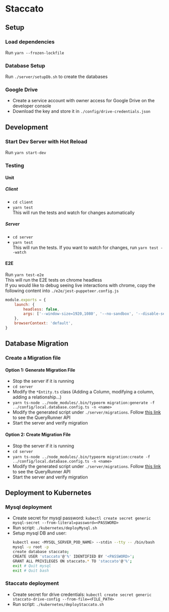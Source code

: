 # Staccato

## Setup
### Load dependencies
Run `yarn --frozen-lockfile`

### Database Setup
Run `./server/setupDb.sh` to create the databases

### Google Drive
- Create a service account with owner access for Google Drive on the developer console
- Download the key and store it in `./config/drive-credentials.json`

## Development
### Start Dev Server with Hot Reload
Run `yarn start-dev`

### Testing
#### Unit
##### Client
- `cd client`  
- `yarn test`  
This will run the tests and watch for changes automatically
##### Server
- `cd server`  
- `yarn test`  
This will run the tests. If you want to watch for changes, run `yarn test --watch`

#### E2E
Run `yarn test-e2e`  
This will run the E2E tests on chrome headless  
If you would like to debug seeing live interactions with chrome, copy the following content into `./e2e/jest-puppeteer.config.js`
```javascript
module.exports = {
    launch: {
        headless: false,
        args: ['--window-size=1920,1080', '--no-sandbox', '--disable-setuid-sandbox'],
    },
    browserContext: 'default',
}
```

## Database Migration
### Create a Migration file
#### Option 1: Generate Migration File
- Stop the server if it is running
- `cd server`
- Modify the `*Entity.ts` class (Adding a Column, modifying a column, adding a relationship...)
- `yarn ts-node ../node_modules/.bin/typeorm migration:generate -f ../config/local.database.config.ts -n <name>`
- Modify the generated script under `./server/migrations`. Follow [this link](https://typeorm.io/#/migrations) to see the QueryRunner API
- Start the server and verify migration 
#### Option 2: Create Migration File
- Stop the server if it is running
- `cd server`
- `yarn ts-node ../node_modules/.bin/typeorm migration:create -f ../config/local.database.config.ts -n <name>`
- Modify the generated script under `./server/migrations`. Follow [this link](https://typeorm.io/#/migrations) to see the QueryRunner API
- Start the server and verify migration 

## Deployment to Kubernetes
### Mysql deployment
- Create secret for mysql password: `kubectl create secret generic mysql-secret --from-literal=password=<PASSWORD>`
- Run script: `./kubernetes/deployMysql.sh`
- Setup mysql DB and user:
    ```bash
  kubectl exec <MYSQL_SERVER_POD_NAME> --stdin --tty -- /bin/bash
  mysql -u root -p
  create database staccato;
  CREATE USER 'staccato'@'%' IDENTIFIED BY '<PASSWORD>';
  GRANT ALL PRIVILEGES ON staccato.* TO 'staccato'@'%';
  exit # Quit mysql
  exit # Quit bash
    ```
### Staccato deployment
- Create secret for drive credentials: `kubectl create secret generic staccato-drive-config --from-file=<FILE_PATH>`
- Run script: `./kubernetes/deployStaccato.sh`
